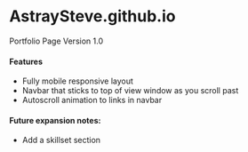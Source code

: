 # AstraySteve.github.io

Portfolio Page Version 1.0
#### Features
* Fully mobile responsive layout
* Navbar that sticks to top of view window as you scroll past
* Autoscroll animation to links in navbar


#### Future expansion notes:
* Add a skillset section